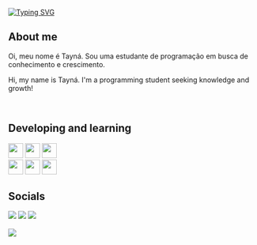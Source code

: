 <a href="https://git.io/typing-svg"><img src="https://readme-typing-svg.demolab.com?font=Kalam&pause=1000&color=FFFFFF&background=C57CFF00&center=true&random=false&width=435&lines=Hi!+Welcome+to+my+GitHub+profile+%3C3" alt="Typing SVG" /></a>

## About me

<p>Oi, meu nome é Tayná. Sou uma estudante de programação em busca de conhecimento e 
crescimento.</p>
<p>Hi, my name is Tayná. I'm a programming student seeking knowledge and growth!</p><br>

## Developing and learning

<div>
    <img src="https://cdn.jsdelivr.net/gh/devicons/devicon/icons/html5/html5-original.svg" width="30px" height="30px"/>
    <img src="https://cdn.jsdelivr.net/gh/devicons/devicon/icons/css3/css3-original.svg" width="30px" height="30px"/>
    <img src="https://cdn.jsdelivr.net/gh/devicons/devicon/icons/javascript/javascript-original.svg" width="30px" height="30px"/>
</div>
<div>
    <img src="https://cdn.jsdelivr.net/gh/devicons/devicon/icons/react/react-original.svg" width="30px" height="30px"/>
    <img src="https://cdn.jsdelivr.net/gh/devicons/devicon/icons/nodejs/nodejs-original-wordmark.svg" width="30px" height="30px"/>
    <img src="https://cdn.jsdelivr.net/gh/devicons/devicon/icons/typescript/typescript-original.svg" width="30px" height="30px"/>
</div>

## Socials

<div style="text-aling:center">
    <a href="https://instagram.com/seu-usuário-instagram-aqui" target="_blank"><img loading="lazy" src="https://img.shields.io/badge/-Instagram-%23E4405F?style=for-the-badge&logo=instagram&logoColor=white" target="_blank"></a>
    <a href="https://www.linkedin.com/in/seu-usuário-linkedln-aqui" target="_blank"><img loading="lazy" src="https://img.shields.io/badge/-LinkedIn-%230077B5?style=for-the-badge&logo=linkedin&logoColor=white" target="_blank"></a>
    <a href = "mailto:taymoraesjulia@gmail.com"><img loading="lazy" src="https://img.shields.io/badge/Gmail-D14836?style=for-the-badge&logo=gmail&logoColor=white" target="_blank"></a>
</div>
<br>
<a href="https://visitcount.itsvg.in">
  <img src="https://visitcount.itsvg.in/api?id=taymoreas&label=Profile%20Views&color=12&icon=0&pretty=true" />
</a>
